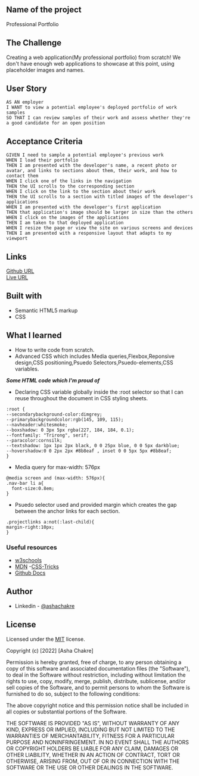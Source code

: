 ## Name of the project
Professional Portfolio
## The Challenge
Creating a web application(My professional portfolio) from scratch!
We don't have enough web applications to showcase at this point, using placeholder images and names.
## User Story
```
AS AN employer
I WANT to view a potential employee's deployed portfolio of work samples
SO THAT I can review samples of their work and assess whether they're a good candidate for an open position
```
## Acceptance Criteria
```
GIVEN I need to sample a potential employee's previous work
WHEN I load their portfolio
THEN I am presented with the developer's name, a recent photo or avatar, and links to sections about them, their work, and how to contact them
WHEN I click one of the links in the navigation
THEN the UI scrolls to the corresponding section
WHEN I click on the link to the section about their work
THEN the UI scrolls to a section with titled images of the developer's applications
WHEN I am presented with the developer's first application
THEN that application's image should be larger in size than the others
WHEN I click on the images of the applications
THEN I am taken to that deployed application
WHEN I resize the page or view the site on various screens and devices
THEN I am presented with a responsive layout that adapts to my viewport
```
## Links  
[Github URL](https://github.com/ashachakre0906/Professional-Portfolio)<br>
[Live URL](https://ashachakre0906.github.io/Professional-Portfolio/)<br>

## Built with
- Semantic HTML5 markup
- CSS

## What I learned
- How to write code from scratch.
- Advanced CSS which includes Media queries,Flexbox,Reponsive design,CSS positioning,Psuedo Selectors,Psuedo-elements,CSS variables.

***Some HTML code which I'm proud of***
- Declaring CSS variable globally inside the :root selector so that I can reuse throughout the document in CSS styling sheets.
```
:root {
--secondarybackground-color:dimgrey;
--primarybackgroundcolor:rgb(145, 109, 115);
--navheader:whitesmoke;
--boxshadow: 0 3px 5px rgba(227, 184, 184, 0.1);
--fontfamily: "Trirong", serif;
--paracolor:cornsilk;
--textshadow: 1px 1px 2px black, 0 0 25px blue, 0 0 5px darkblue;
--hovershadow:0 0 2px 2px #8b8eaf , inset 0 0 5px 5px #8b8eaf;
}
```
- Media query for max-width: 576px
```
@media screen and (max-width: 576px){
.nav-bar li a{
  font-size:0.8em;
}
```
- Psuedo selector used and provided margin which creates the gap between the anchor links 
for each section.
```
.projectlinks a:not(:last-child){
margin-right:10px;
}
```
### Useful resources
- [w3schools](https://w3schools.com)
- [MDN](https://developer.mozilla.org/en-US/docs/Learn/CSS/Building_blocks/Advanced_styling_effects)
-[CSS-Tricks](https://css-tricks.com/snippets/css/a-guide-to-flexbox/)
- [Github Docs](https://docs.github.com/en/get-started/writing-on-github/getting-started-with-writing-and-formatting-on-github/basic-writing-and-formatting-syntax#headings)

## Author
- Linkedin - [@ashachakre](https://www.linkedin.com/in/ashachakre/)

## License
Licensed under the [MIT](https://choosealicense.com/licenses/mit/) license.

Copyright (c) [2022] [Asha Chakre]

Permission is hereby granted, free of charge, to any person obtaining a copy
of this software and associated documentation files (the "Software"), to deal
in the Software without restriction, including without limitation the rights
to use, copy, modify, merge, publish, distribute, sublicense, and/or sell
copies of the Software, and to permit persons to whom the Software is
furnished to do so, subject to the following conditions:

The above copyright notice and this permission notice shall be included in all
copies or substantial portions of the Software.

THE SOFTWARE IS PROVIDED "AS IS", WITHOUT WARRANTY OF ANY KIND, EXPRESS OR
IMPLIED, INCLUDING BUT NOT LIMITED TO THE WARRANTIES OF MERCHANTABILITY,
FITNESS FOR A PARTICULAR PURPOSE AND NONINFRINGEMENT. IN NO EVENT SHALL THE
AUTHORS OR COPYRIGHT HOLDERS BE LIABLE FOR ANY CLAIM, DAMAGES OR OTHER
LIABILITY, WHETHER IN AN ACTION OF CONTRACT, TORT OR OTHERWISE, ARISING FROM,
OUT OF OR IN CONNECTION WITH THE SOFTWARE OR THE USE OR OTHER DEALINGS IN THE
SOFTWARE.


